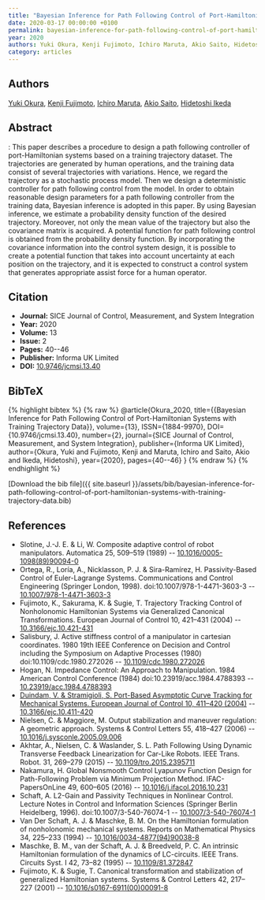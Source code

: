 ```yaml
---
title: "Bayesian Inference for Path Following Control of Port-Hamiltonian Systems with Training Trajectory Data"
date: 2020-03-17 00:00:00 +0100
permalink: bayesian-inference-for-path-following-control-of-port-hamiltonian-systems-with-training-trajectory-data
year: 2020
authors: Yuki Okura, Kenji Fujimoto, Ichiro Maruta, Akio Saito, Hidetoshi Ikeda
category: articles
---
```

 
## Authors
[Yuki Okura](authors/yuki-okura), [Kenji Fujimoto](authors/kenji-fujimoto), [Ichiro Maruta](authors/ichiro-maruta), [Akio Saito](authors/akio-saito), [Hidetoshi Ikeda](authors/hidetoshi-ikeda)
 
## Abstract
: This paper describes a procedure to design a path following controller of port-Hamiltonian systems based on a training trajectory dataset. The trajectories are generated by human operations, and the training data consist of several trajectories with variations. Hence, we regard the trajectory as a stochastic process model. Then we design a deterministic controller for path following control from the model. In order to obtain reasonable design parameters for a path following controller from the training data, Bayesian inference is adopted in this paper. By using Bayesian inference, we estimate a probability density function of the desired trajectory. Moreover, not only the mean value of the trajectory but also the covariance matrix is acquired. A potential function for path following control is obtained from the probability density function. By incorporating the covariance information into the control system design, it is possible to create a potential function that takes into account uncertainty at each position on the trajectory, and it is expected to construct a control system that generates appropriate assist force for a human operator.
 
## Citation
- **Journal:** SICE Journal of Control, Measurement, and System Integration
- **Year:** 2020
- **Volume:** 13
- **Issue:** 2
- **Pages:** 40--46
- **Publisher:** Informa UK Limited
- **DOI:** [10.9746/jcmsi.13.40](https://doi.org/10.9746/jcmsi.13.40)
 
## BibTeX
{% highlight bibtex %}
{% raw %}
@article{Okura_2020,
  title={{Bayesian Inference for Path Following Control of Port-Hamiltonian Systems with Training Trajectory Data}},
  volume={13},
  ISSN={1884-9970},
  DOI={10.9746/jcmsi.13.40},
  number={2},
  journal={SICE Journal of Control, Measurement, and System Integration},
  publisher={Informa UK Limited},
  author={Okura, Yuki and Fujimoto, Kenji and Maruta, Ichiro and Saito, Akio and Ikeda, Hidetoshi},
  year={2020},
  pages={40--46}
}
{% endraw %}
{% endhighlight %}
 
[Download the bib file]({{ site.baseurl }}/assets/bib/bayesian-inference-for-path-following-control-of-port-hamiltonian-systems-with-training-trajectory-data.bib)
 
## References
- Slotine, J.-J. E. & Li, W. Composite adaptive control of robot manipulators. Automatica 25, 509–519 (1989) -- [10.1016/0005-1098(89)90094-0](https://doi.org/10.1016/0005-1098(89)90094-0)
- Ortega, R., Loría, A., Nicklasson, P. J. & Sira-Ramírez, H. Passivity-Based Control of Euler-Lagrange Systems. Communications and Control Engineering (Springer London, 1998). doi:10.1007/978-1-4471-3603-3 -- [10.1007/978-1-4471-3603-3](https://doi.org/10.1007/978-1-4471-3603-3)
- Fujimoto, K., Sakurama, K. & Sugie, T. Trajectory Tracking Control of Nonholonomic Hamiltonian Systems via Generalized Canonical Transformations. European Journal of Control 10, 421–431 (2004) -- [10.3166/ejc.10.421-431](https://doi.org/10.3166/ejc.10.421-431)
- Salisbury, J. Active stiffness control of a manipulator in cartesian coordinates. 1980 19th IEEE Conference on Decision and Control including the Symposium on Adaptive Processes (1980) doi:10.1109/cdc.1980.272026 -- [10.1109/cdc.1980.272026](https://doi.org/10.1109/cdc.1980.272026)
- Hogan, N. Impedance Control: An Approach to Manipulation. 1984 American Control Conference (1984) doi:10.23919/acc.1984.4788393 -- [10.23919/acc.1984.4788393](https://doi.org/10.23919/acc.1984.4788393)
- [Duindam, V. & Stramigioli, S. Port-Based Asymptotic Curve Tracking for Mechanical Systems. European Journal of Control 10, 411–420 (2004)](port-based-asymptotic-curve-tracking-for-mechanical-systems) -- [10.3166/ejc.10.411-420](https://doi.org/10.3166/ejc.10.411-420)
- Nielsen, C. & Maggiore, M. Output stabilization and maneuver regulation: A geometric approach. Systems &amp; Control Letters 55, 418–427 (2006) -- [10.1016/j.sysconle.2005.09.006](https://doi.org/10.1016/j.sysconle.2005.09.006)
- Akhtar, A., Nielsen, C. & Waslander, S. L. Path Following Using Dynamic Transverse Feedback Linearization for Car-Like Robots. IEEE Trans. Robot. 31, 269–279 (2015) -- [10.1109/tro.2015.2395711](https://doi.org/10.1109/tro.2015.2395711)
- Nakamura, H. Global Nonsmooth Control Lyapunov Function Design for Path-Following Problem via Minimum Projection Method. IFAC-PapersOnLine 49, 600–605 (2016) -- [10.1016/j.ifacol.2016.10.231](https://doi.org/10.1016/j.ifacol.2016.10.231)
- Schaft, A. L2-Gain and Passivity Techniques in Nonlinear Control. Lecture Notes in Control and Information Sciences (Springer Berlin Heidelberg, 1996). doi:10.1007/3-540-76074-1 -- [10.1007/3-540-76074-1](https://doi.org/10.1007/3-540-76074-1)
- Van Der Schaft, A. J. & Maschke, B. M. On the Hamiltonian formulation of nonholonomic mechanical systems. Reports on Mathematical Physics 34, 225–233 (1994) -- [10.1016/0034-4877(94)90038-8](https://doi.org/10.1016/0034-4877(94)90038-8)
- Maschke, B. M., van der Schaft, A. J. & Breedveld, P. C. An intrinsic Hamiltonian formulation of the dynamics of LC-circuits. IEEE Trans. Circuits Syst. I 42, 73–82 (1995) -- [10.1109/81.372847](https://doi.org/10.1109/81.372847)
- Fujimoto, K. & Sugie, T. Canonical transformation and stabilization of generalized Hamiltonian systems. Systems &amp; Control Letters 42, 217–227 (2001) -- [10.1016/s0167-6911(00)00091-8](https://doi.org/10.1016/s0167-6911(00)00091-8)

